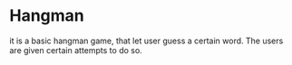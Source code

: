 # Hangman
it is a basic hangman game, that let user guess a certain word. The users are given certain attempts to do so.
